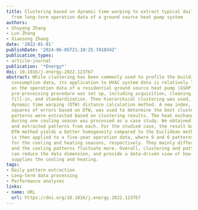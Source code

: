 ```yaml
---
title: Clustering based on dynamic time warping to extract typical daily patterns
  from long-term operation data of a ground source heat pump system
authors:
- Shuyang Zhang
- Lun Zhang
- Xiaosong Zhang
date: '2022-01-01'
publishDate: '2024-06-05T21:10:25.741034Z'
publication_types:
- article-journal
publication: '*Energy*'
doi: 10.1016/j.energy.2022.123767
abstract: While clustering has been commonly used to profile the building electricity
  consumption data, its application to HVAC system data is relatively less. Based
  on the operation data of a residential ground source heat pump (GSHP) system, a
  pre-processing procedure was set up, including acquisition, cleaning, missing-data
  fill-in, and standardization. Then hierarchical clustering was used, based on the
  dynamic time warping (DTW) distance calculation method. A new index, the sum of
  squares of errors based on DTW, was used to determine the best cluster number. The
  patterns were extracted based on clustering results. The heat exchange on the user-side
  during one cooling season was processed as a case study. We obtained 5 valid clusters
  and extracted patterns from each. For the studied case, the result based on the
  DTW method yields a better homogeneity compared to the Euclidean method. The method
  is then applied to a five-year operation data, where 9 and 6 patterns were obtained
  for the cooling and heating seasons, respectively. They mainly differed in shape,
  and the cooling patterns fluctuate more. Overall, clustering and pattern extraction
  can reduce the data dimension, and provide a data-driven view of how the system
  supplies the cooling and heating.
tags:
- Daily pattern extraction
- Long-term data processing
- Performance analyses
links:
- name: URL
  url: https://doi.org/10.1016/j.energy.2022.123767
---
```

